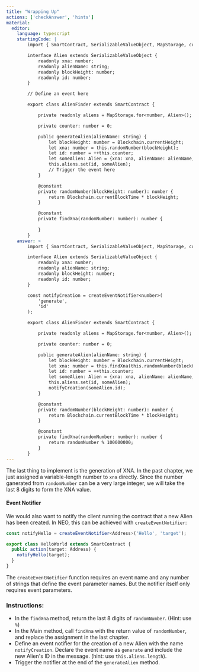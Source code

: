 ```yaml
---
title: "Wrapping Up"
actions: ['checkAnswer', 'hints']
material: 
  editor:
    language: typescript
    startingCode: |
        import { SmartContract, SerializableValueObject, MapStorage, constant, Blockchain } from '@neo-one/smart-contract';

        interface Alien extends SerializableValueObject {
            readonly xna: number;
            readonly alienName: string;
            readonly blockHeight: number;
            readonly id: number;
        }

        // Define an event here

        export class AlienFinder extends SmartContract {

            private readonly aliens = MapStorage.for<number, Alien>();

            private counter: number = 0; 

            public generateAlien(alienName: string) {
                let blockHeight: number = Blockchain.currentHeight;
                let xna: number = this.randomNumber(blockHeight);
                let id: number = ++this.counter;
                let someAlien: Alien = {xna: xna, alienName: alienName, blockHeight: blockHeight, id: id};
                this.aliens.set(id, someAlien);
                // Trigger the event here
            }

            @constant
            private randomNumber(blockHeight: number): number {
                return Blockchain.currentBlockTime * blockHeight;
            }

            @constant
            private findXna(randomNumber: number): number {
                
            }
        }
    answer: > 
        import { SmartContract, SerializableValueObject, MapStorage, constant, Blockchain, createEventNotifier } from '@neo-one/smart-contract';

        interface Alien extends SerializableValueObject {
            readonly xna: number;
            readonly alienName: string;
            readonly blockHeight: number;
            readonly id: number;
        }

        const notifyCreation = createEventNotifier<number>(
            'generate',
            'id'
        );

        export class AlienFinder extends SmartContract {

            private readonly aliens = MapStorage.for<number, Alien>();

            private counter: number = 0; 

            public generateAlien(alienName: string) {
                let blockHeight: number = Blockchain.currentHeight;
                let xna: number = this.findXna(this.randomNumber(blockHeight));
                let id: number = ++this.counter;
                let someAlien: Alien = {xna: xna, alienName: alienName, blockHeight: blockHeight, id: id};
                this.aliens.set(id, someAlien);
                notifyCreation(someAlien.id);
            }

            @constant
            private randomNumber(blockHeight: number): number {
                return Blockchain.currentBlockTime * blockHeight;
            }

            @constant
            private findXna(randomNumber: number): number {
                return randomNumber % 100000000;
            }
        }
---
```



The last thing to implement is the generation of XNA. In the past chapter, we just assigned a variable-length number to `xna` directly. Since the number ganerated from `randomNumber` can be a very large integer, we will take the last 8 digits to form the XNA value. 

#### Event Notifier

We would also want to notify the client running the contract that a new Alien has been created. In NEO, this can be achieved with `createEventNotifier`:

```typescript
const notifyHello = createEventNotifier<Address>('Hello', 'target');

export class HelloWorld extends SmartContract {
  public action(target: Address) {
    notifyHello(target);
  }
}
```
The `createEventNotifier` function requires an event name and any number of strings that define the event parameter names. But the notifier itself only requires event parameters.

### Instructions: 

- In the `findXna` method, return the last 8 digits of `randomNumber`. (Hint: use `%`)
- In the Main method, call `findXna` with the return value of `randomNumber`, and replace the assignment in the last chapter. 
- Define an event notifier for the creation of a new Alien with the name `notifyCreation`. Declare the event name as `generate` and include the new Alien's ID in the message. (hint: use `this.aliens.length`). 
- Trigger the notifier at the end of the `generateAlien` method.